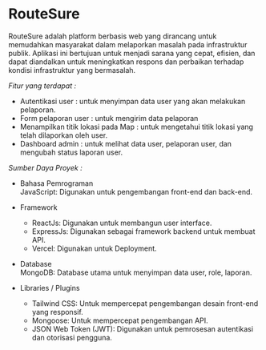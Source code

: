 # RouteSure

RouteSure adalah platform berbasis web yang dirancang untuk memudahkan masyarakat dalam melaporkan masalah pada infrastruktur publik. Aplikasi ini bertujuan untuk menjadi sarana yang cepat, efisien, dan dapat diandalkan untuk meningkatkan respons dan perbaikan terhadap kondisi infrastruktur yang bermasalah.<br>

*Fitur yang terdapat :*<br>
- Autentikasi user : untuk menyimpan data user yang akan melakukan pelaporan. <br>
- Form pelaporan user : untuk mengirim data pelaporan <br> 
- Menampilkan titik lokasi pada Map : untuk mengetahui titik lokasi yang telah dilaporkan oleh user.<br>
- Dashboard admin : untuk melihat data user, pelaporan user, dan mengubah status laporan user.<br>

*Sumber Daya Proyek :*<br>
- Bahasa Pemrograman <br>
JavaScript: Digunakan untuk pengembangan front-end dan back-end.

- Framework
    - ReactJs: Digunakan untuk membangun user interface.
    - ExpressJs: Digunakan sebagai framework backend untuk membuat API.
    - Vercel: Digunakan untuk Deployment.
      
 - Database <br>
MongoDB: Database utama untuk menyimpan data user, role, laporan.

 - Libraries / Plugins
     - Tailwind CSS: Untuk mempercepat pengembangan desain front-end yang responsif.
     - Mongoose: Untuk mempercepat pengembangan API.
     - JSON Web Token (JWT): Digunakan untuk pemrosesan autentikasi dan otorisasi  pengguna.
  








